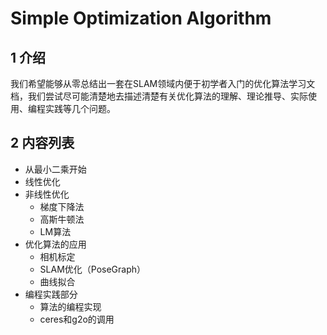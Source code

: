 # Simple Optimization Algorithm

## 1 介绍
我们希望能够从零总结出一套在SLAM领域内便于初学者入门的优化算法学习文档，我们尝试尽可能清楚地去描述清楚有关优化算法的理解、理论推导、实际使用、编程实践等几个问题。

## 2 内容列表
- 从最小二乘开始
- 线性优化
- 非线性优化
  - 梯度下降法
  - 高斯牛顿法
  - LM算法
- 优化算法的应用
  - 相机标定
  - SLAM优化（PoseGraph）
  - 曲线拟合
- 编程实践部分
  - 算法的编程实现
  - ceres和g2o的调用
